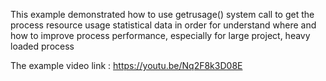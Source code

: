 This example demonstrated how to use getrusage() system call to get the process resource usage statistical data in order 
for understand where and how to improve process performance, especially for large project, heavy loaded process

The example video link : https://youtu.be/Nq2F8k3D08E


